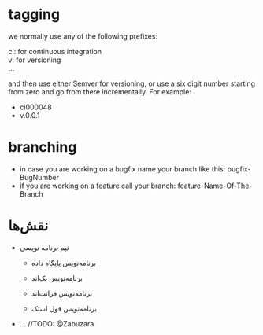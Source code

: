 # tagging
we normally use any of the following prefixes: 
    
ci: for continuous integration  
v: for versioning  
...

and then use either Semver for versioning, or use a six digit number starting from zero and go from there incrementally. For example:  
- ci000048  
- v.0.0.1  

# branching
- in case you are working on a bugfix name your branch like this: bugfix-BugNumber  
- if you are working on a feature call your branch: feature-Name-Of-The-Branch

<h1 dir="rtl" align="left">نقش‌ها</h1>
<ul>
    <li>
        <p dir="rtl" align="left">تیم برنامه نویسی</p>
        <ul>
            <li>
                <p dir="rtl" align="left">برنامه‌نویس پایگاه داده</p>
            </li>
            <li>
                <p dir="rtl" align="left">برنامه‌نویس بک‌اند</p>
            </li>
            <li>
                <p dir="rtl" align="left">برنامه‌نویس فرانت‌اند</p>
            </li>
            <li>
                <p dir="rtl" align="left">برنامه‌نویس فول استک</p>
            </li>
        </ul>
    </li>
</ul>

  - ... //TODO: @Zabuzara
